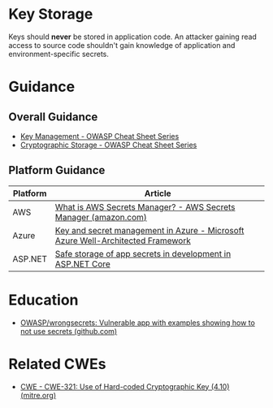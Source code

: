 # Key Storage

Keys should **never** be stored in application code. An attacker gaining read access to source code shouldn't gain knowledge of application and environment-specific secrets.


# Guidance

## Overall Guidance
- [Key Management - OWASP Cheat Sheet Series](https://cheatsheetseries.owasp.org/cheatsheets/Key_Management_Cheat_Sheet.html)
- [Cryptographic Storage - OWASP Cheat Sheet Series](https://cheatsheetseries.owasp.org/cheatsheets/Cryptographic_Storage_Cheat_Sheet.html)

## Platform Guidance
|Platform    |Article|
|----------------|-------------------------------|
|AWS     |[What is AWS Secrets Manager? - AWS Secrets Manager (amazon.com)](https://docs.aws.amazon.com/secretsmanager/latest/userguide/intro.html)            |
|Azure   |[Key and secret management in Azure - Microsoft Azure Well-Architected Framework](https://learn.microsoft.com/en-us/azure/architecture/framework/security/design-storage-keys) |
|ASP.NET|[Safe storage of app secrets in development in ASP.NET Core](https://learn.microsoft.com/en-us/aspnet/core/security/app-secrets?view=aspnetcore-7.0&tabs=windows&viewFallbackFrom=aspnetcore-2.2#access-a-secret)|


# Education

- [OWASP/wrongsecrets: Vulnerable app with examples showing how to not use secrets (github.com)](https://github.com/OWASP/wrongsecrets)

# Related CWEs

- [CWE - CWE-321: Use of Hard-coded Cryptographic Key (4.10) (mitre.org)](https://cwe.mitre.org/data/definitions/321.html)
